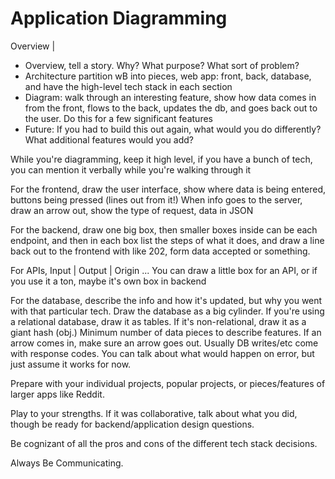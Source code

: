 # Application Diagramming

Overview |

- Overview, tell a story. Why? What purpose? What sort of problem?
- Architecture partition wB into pieces, web app: front, back, database, and have
  the high-level tech stack in each section
- Diagram: walk through an interesting feature, show how data comes in from the
  front, flows to the back, updates the db, and goes back out to the user. Do this
  for a few significant features
- Future: If you had to build this out again, what would you do differently?
  What additional features would you add?

While you're diagramming, keep it high level, if you have a bunch of tech, you can mention it verbally while you're walking through it

For the frontend, draw the user interface, show where data is being entered, buttons being pressed (lines out from it!) When info goes to the server, draw an arrow out, show the type of request, data in JSON

For the backend, draw one big box, then smaller boxes inside can be each endpoint, and then in each box list the steps of what it does, and draw a line back out to the frontend with like 202, form data accepted or something.

For APIs, Input | Output | Origin ... You can draw a little box for an API, or if you use it a ton, maybe it's own box in backend

For the database, describe the info and how it's updated, but why you went with that particular tech. Draw the database as a big cylinder. If you're using a relational database, draw it as tables. If it's non-relational, draw it as a giant hash (obj.) Minimum number of data pieces to describe features. If an arrow comes in, make sure an arrow goes out. Usually DB writes/etc come with response codes. You can talk about what would happen on error, but just assume it works for now.

Prepare with your individual projects, popular projects, or pieces/features of larger apps like Reddit.

Play to your strengths. If it was collaborative, talk about what you did, though be ready for backend/application design questions.

Be cognizant of all the pros and cons of the different tech stack decisions.

Always Be Communicating.